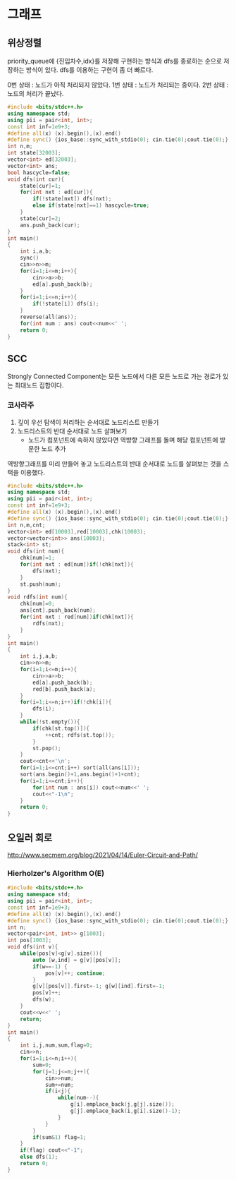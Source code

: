 # 그래프

## 위상정렬

priority_queue에 {진입차수,idx}를 저장해 구현하는 방식과 dfs를 종료하는 순으로 저장하는 방식이 있다.
dfs를 이용하는 구현이 좀 더 빠르다.

0번 상태 : 노드가 아직 처리되지 않았다.
1번 상태 : 노드가 처리되는 중이다.
2번 상태 : 노드의 처리가 끝났다.

```C++
#include <bits/stdc++.h>
using namespace std;
using pii = pair<int, int>;
const int inf=1e9+3;
#define all(x) (x).begin(),(x).end()
#define sync() {ios_base::sync_with_stdio(0); cin.tie(0);cout.tie(0);} //do not use 
int n,m;
int state[32003];
vector<int> ed[32003];
vector<int> ans;
bool hascycle=false;
void dfs(int cur){
	state[cur]=1;
	for(int nxt : ed[cur]){
		if(!state[nxt]) dfs(nxt);
		else if(state[nxt]==1) hascycle=true;
	}
	state[cur]=2;
	ans.push_back(cur);
}
int main()
{
	int i,a,b;
	sync()
    cin>>n>>m;
    for(i=1;i<=m;i++){
    	cin>>a>>b;
    	ed[a].push_back(b);
    }
    for(i=1;i<=n;i++){
    	if(!state[i]) dfs(i);
    }
    reverse(all(ans));
    for(int num : ans) cout<<num<<' ';
    return 0;
}

```



## SCC

Strongly Connected Component는 모든 노드에서 다른 모든 노드로 가는 경로가 있는 최대노드 집합이다.

### 코사라주

1. 깊이 우선 탐색이 처리하는 순서대로 노드리스트 만들기
2. 노드리스트의 반대 순서대로 노드 살펴보기
   - 노드가 컴포넌트에 속하지 않았다면
     역방향 그래프를 돌며 해당 컴포넌트에 방문한 노드 추가

역방향그래프를 미리 만들어 놓고 노드리스트의 반대 순서대로 노드를 살펴보는 것을 스택을 이용했다.

```C++
#include <bits/stdc++.h>
using namespace std;
using pii = pair<int, int>;
const int inf=1e9+3;
#define all(x) (x).begin(),(x).end()
#define sync() {ios_base::sync_with_stdio(0); cin.tie(0);cout.tie(0);} 
int n,m,cnt;
vector<int> ed[10003],red[10003],chk(10003);
vector<vector<int>> ans(10003);
stack<int> st;
void dfs(int num){
	chk[num]=1;
	for(int nxt : ed[num])if(!chk[nxt]){
		dfs(nxt);
	}
	st.push(num);
}
void rdfs(int num){
	chk[num]=0;
	ans[cnt].push_back(num);
	for(int nxt : red[num])if(chk[nxt]){
		rdfs(nxt);
	}
}
int main()
{
	int i,j,a,b;
    cin>>n>>m;
    for(i=1;i<=m;i++){
    	cin>>a>>b;
    	ed[a].push_back(b);
    	red[b].push_back(a);
    }
    for(i=1;i<=n;i++)if(!chk[i]){
    	dfs(i);
    }
    while(!st.empty()){
    	if(chk[st.top()]){
    		++cnt; rdfs(st.top());
    	}
    	st.pop();
    }
    cout<<cnt<<'\n';
    for(i=1;i<=cnt;i++)	sort(all(ans[i]));
    sort(ans.begin()+1,ans.begin()+1+cnt);
    for(i=1;i<=cnt;i++){
    	for(int num : ans[i]) cout<<num<<' ';
    	cout<<"-1\n";
    }
    return 0;
}

```

## 오일러 회로

http://www.secmem.org/blog/2021/04/14/Euler-Circuit-and-Path/

### Hierholzer's Algorithm O(E)

```c++
#include <bits/stdc++.h>
using namespace std;
using pii = pair<int, int>;
const int inf=1e9+3;
#define all(x) (x).begin(),(x).end()
#define sync() {ios_base::sync_with_stdio(0); cin.tie(0);cout.tie(0);} //do not use
int n;
vector<pair<int, int>> g[1003];
int pos[1003];
void dfs(int v){
	while(pos[v]<g[v].size()){
		auto [w,ind] = g[v][pos[v]];
		if(w==-1) {
			pos[v]++; continue;
		}
		g[v][pos[v]].first=-1; g[w][ind].first=-1;
        pos[v]++;
		dfs(w);
	}
    cout<<v<<' ';
	return;
}
int main()
{
	int i,j,num,sum,flag=0;
    cin>>n;
    for(i=1;i<=n;i++){
        sum=0;
    	for(j=1;j<=n;j++){
    		cin>>num;
    		sum+=num;
    		if(i<j){
                while(num--){
                    g[i].emplace_back(j,g[j].size());
                    g[j].emplace_back(i,g[i].size()-1);
                }
    		}
    	}
        if(sum&1) flag=1;
    }
    if(flag) cout<<"-1";
    else dfs(1);
    return 0;
}

```

